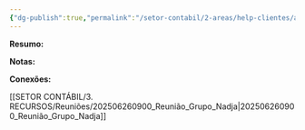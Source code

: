 ```yaml
---
{"dg-publish":true,"permalink":"/setor-contabil/2-areas/help-clientes/alcantara-servicos-64/","dgPassFrontmatter":true,"created":"2025-06-23T16:11:20.299-03:00","updated":"2025-06-26T09:14:55.092-03:00"}
---
```


**Resumo:**



**Notas:**




**Conexões:**


[[SETOR CONTÁBIL/3. RECURSOS/Reuniões/202506260900_Reunião_Grupo_Nadja\|202506260900_Reunião_Grupo_Nadja]]